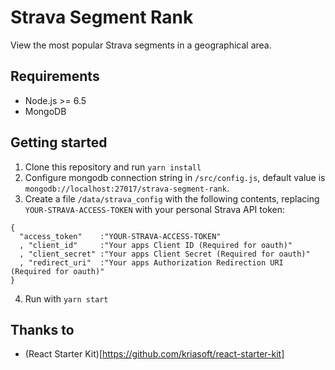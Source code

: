 # Strava Segment Rank

View the most popular Strava segments in a geographical area.

## Requirements

- Node.js >= 6.5
- MongoDB

## Getting started

1. Clone this repository and run `yarn install`
2. Configure mongodb connection string in `/src/config.js`, default value is `mongodb://localhost:27017/strava-segment-rank`.
3. Create a file `/data/strava_config` with the following contents, replacing `YOUR-STRAVA-ACCESS-TOKEN` with your personal Strava API token:
```
{
  "access_token"    :"YOUR-STRAVA-ACCESS-TOKEN"
  , "client_id"     :"Your apps Client ID (Required for oauth)"
  , "client_secret" :"Your apps Client Secret (Required for oauth)"
  , "redirect_uri"  :"Your apps Authorization Redirection URI (Required for oauth)"
}
```
4. Run with `yarn start`

## Thanks to

- (React Starter Kit)[https://github.com/kriasoft/react-starter-kit]
